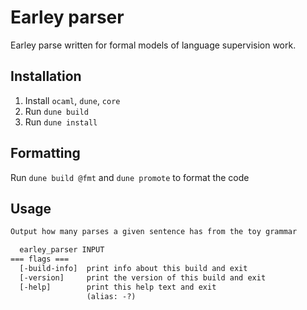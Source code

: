 # Earley parser

Earley parse written for formal models of language supervision work.

## Installation

1. Install `ocaml`, `dune`, `core`
2. Run `dune build`
3. Run `dune install`

## Formatting

Run `dune build @fmt` and `dune promote` to format the code

## Usage

```txt
Output how many parses a given sentence has from the toy grammar

  earley_parser INPUT
=== flags ===
  [-build-info]  print info about this build and exit
  [-version]     print the version of this build and exit
  [-help]        print this help text and exit
                 (alias: -?)
```
